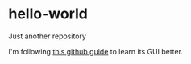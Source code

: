 # hello-world
Just another repository

I'm following [this github guide](https://guides.github.com/activities/hello-world/) to learn its GUI better.
